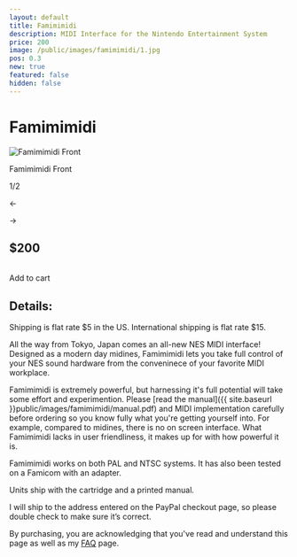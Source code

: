 ```yaml
---
layout: default
title: Famimimidi
description: MIDI Interface for the Nintendo Entertainment System
price: 200
image: /public/images/famimimidi/1.jpg
pos: 0.3
new: true
featured: false
hidden: false
---
```

# Famimimidi

<div class="gallery">
	<img src="{{ site.baseurl }}public/images/famimimidi/1.jpg" alt="Famimimidi Front" id="gallery_image" onclick="cycle(1); return false;">
	<p id="gallery_subtitle">Famimimidi Front</p>
	<p id="gallery_pos_text">1/2</p>
	<div id="gallery_nav">
		<p id="gallery_nav_left" onclick="cycle(0); return false;">←</p>
		<p id="gallery_nav_right" onclick="cycle(1); return false;">→</p>
	</div>
</div>

## $200

<table>
  <form id="paypal" target="paypal" action="https://www.paypal.com/cgi-bin/webscr" method="post">
  <input type="hidden" name="cmd" value="_s-xclick">
  <input type="hidden" name="hosted_button_id" value="HKPJTRWHJZRHQ">
  <input type="hidden" name="currency_code" value="USD">
  </form>
</table>

<div class="addToCart noselect" onclick="addToCart()">
  Add to cart
</div>

## Details:

Shipping is flat rate $5 in the US. International shipping is flat rate $15.

All the way from Tokyo, Japan comes an all-new NES MIDI interface! Designed as a modern day midines, Famimimidi lets you take full control of your NES sound hardware from the conveninece of your favorite MIDI workplace.

Famimimidi is extremely powerful, but harnessing it's full potential will take some effort and experimention. Please [read the manual]({{ site.baseurl }}public/images/famimimidi/manual.pdf) and MIDI implementation carefully before ordering so you know fully what you're getting yourself into. For example, compared to midines, there is no on screen interface. What Famimimidi lacks in user friendliness, it makes up for with how powerful it is.

Famimimidi works on both PAL and NTSC systems. It has also been tested on a Famicom with an adapter.

Units ship with the cartridge and a printed manual.

I will ship to the address entered on the PayPal checkout page, so please double check to make sure it’s correct.

By purchasing, you are acknowledging that you've read and understand this page as well as my [FAQ](/faq) page.

<script src="{{ site.baseurl }}public/js/famimimidigallery.js"></script>
